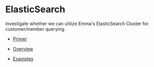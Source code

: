 # ElasticSearch

Investigate whether we can utilize Emma's ElasticSearch Cluster for
customer/member querying.

* [Primer](https://myemma.atlassian.net/wiki/display/CORE/ElasticSearch+Primer)

* [Overview](https://myemma.atlassian.net/wiki/pages/viewpage.action?pageId=15630457)

* [Examples](https://myemma.atlassian.net/wiki/display/CORE/Elasticsearch+Searches)
